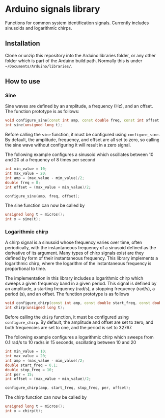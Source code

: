 # Arduino signals library

Functions for common system identification signals. Currently includes sinusoids and logarithmic chirps.

## Installation

Clone or unzip this repository into the Arduino libraries folder, or any other folder which is part of the Arduino build path. Normally this is under `~/Documents/Arduino/libraries/`.

## How to use

### Sine

Sine waves are defined by an amplitude, a frequency (Hz), and an offset. The function prototype is as follows:
```c++
void configure_sine(const int amp, const double freq, const int offset = 0);
int sine(unsigned long t);
```
Before calling the `sine` function, it must be configured using `configure_sine`. By default, the amplitude, frequency, and offset are all set to zero, so calling the sine wave without configuring it will result in a zero signal. 

The following example configures a sinusoid which oscillates between 10 and 20 at a frequency of 8 times per second
```c++
int min_value = 10;
int max_value = 20;
int amp = (max_value - min_value)/2;
double freq = 8;
int offset = (max_value + min_value)/2;

configure_sine(amp, freq, offset);
```
The sine function can now be called by
```c++
unsigned long t = micros();
int x = sine(t);
```

### Logarithmic chirp

A chirp signal is a sinusoid whose frequency varies over time, often periodically, with the instantaneous frequency of a sinusoid defined as the derivative of its argument. Many types of chirp signals exist are they defined by form of their instantaneous frequency. This library implements a logarithmic chirp, where the logarithm of the instantaneous frequency is proportional to time. 

The implementation in this library includes a logarithmic chirp which sweeps a given frequency band in a given period. This signal is defined by an amplitude, a starting frequency (rad/s), a stopping frequency (rad/s), a period (s), and an offset. The function prototype is as follows
```c++
void configure_chirp(const int amp, const double start_freq, const double stop_freq, const int per, const int offset = 0);
int chirp(unsigned long t);
```
Before calling the `chirp` function, it must be configured using `configure_chirp`. By default, the amplitude and offset are set to zero, and both frequencies are set to one, and the period is set to 32767. 

The following example configures a logarithmic chirp which sweeps from 0.1 rad/s to 10 rad/s in 15 seconds, oscillating between 10 and 20
```c++
int min_value = 10;
int max_value = 20;
int amp = (max_value - min_value)/2;
double start_freq = 0.1;
double stop_freq = 10;
int per = 15;
int offset = (max_value + min_value)/2;

configure_chirp(amp, start_freq, stop_freq, per, offset);
```
The chirp function can now be called by
```c++
unsigned long t = micros();
int x = chirp(t);
```

